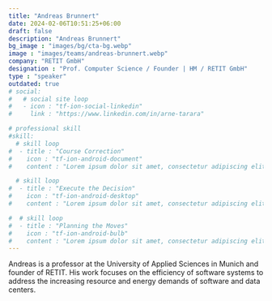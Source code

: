 ```yaml
---
title: "Andreas Brunnert"
date: 2024-02-06T10:51:25+06:00
draft: false
description: "Andreas Brunnert"
bg_image : "images/bg/cta-bg.webp"
image : "images/teams/andreas-brunnert.webp"
company: "RETIT GmbH"
designation : "Prof. Computer Science / Founder | HM / RETIT GmbH"
type : "speaker"
outdated: true
# social:
#   # social site loop
#   - icon : "tf-ion-social-linkedin"
#     link : "https://www.linkedin.com/in/arne-tarara"

# professional skill
#skill:
  # skill loop
#  - title : "Course Correction"
#    icon : "tf-ion-android-document"
#    content : "Lorem ipsum dolor sit amet, consectetur adipiscing elit. Morbi hendrerit elit turpis, a porttitor tellus sollicitudin at."

  # skill loop
#  - title : "Execute the Decision"
#    icon : "tf-ion-android-desktop"
#    content : "Lorem ipsum dolor sit amet, consectetur adipiscing elit. Morbi hendrerit elit turpis, a porttitor tellus sollicitudin at."

#  # skill loop
#  - title : "Planning the Moves"
#    icon : "tf-ion-android-bulb"
#    content : "Lorem ipsum dolor sit amet, consectetur adipiscing elit. Morbi hendrerit elit #turpis, a porttitor tellus sollicitudin at."
---
```


Andreas is a professor at the University of Applied Sciences in Munich and founder of RETIT. His work focuses on the efficiency of software systems to address the increasing resource and energy demands of software and data centers.